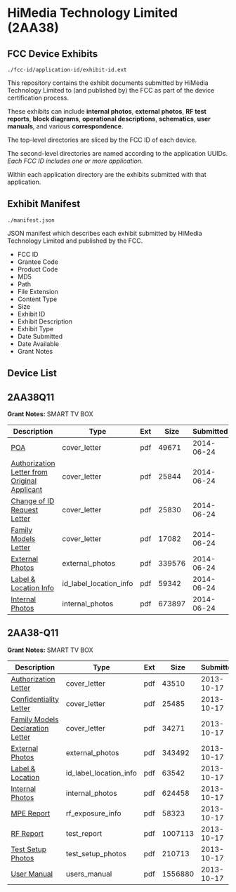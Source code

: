# HiMedia Technology Limited (2AA38)
## FCC Device Exhibits

```
./fcc-id/application-id/exhibit-id.ext
```

This repository contains the exhibit documents submitted by HiMedia Technology Limited to (and published by) the FCC as part of the device certification process.

These exhibits can include **internal photos**, **external photos**, **RF test reports**, **block diagrams**, **operational descriptions**, **schematics**, **user manuals**, and various **correspondence**.

The top-level directories are sliced by the FCC ID of each device.

The second-level directories are named according to the application UUIDs. *Each FCC ID includes one or more application.*

Within each application directory are the exhibits submitted with that application. 

## Exhibit Manifest

```
./manifest.json
```

JSON manifest which describes each exhibit submitted by HiMedia Technology Limited and published by the FCC.

- FCC ID
- Grantee Code
- Product Code
- MD5
- Path
- File Extension
- Content Type
- Size
- Exhibit ID
- Exhibit Description
- Exhibit Type
- Date Submitted
- Date Available
- Grant Notes

## Device List
## 2AA38Q11
**Grant Notes:** SMART TV BOX

| Description | Type | Ext | Size | Submitted | Available |
| ----------- | ---- | --- | ---- | --------- | --------- |
| [POA](2AA38Q11/8659ffddaf295c0e1708e918c9a14f58/2303905.pdf) | cover_letter | pdf | 49671 | 2014-06-24 | 2014-06-24 |
| [Authorization Letter from Original Applicant](2AA38Q11/8659ffddaf295c0e1708e918c9a14f58/2303906.pdf) | cover_letter | pdf | 25844 | 2014-06-24 | 2014-06-24 |
| [Change of ID Request Letter](2AA38Q11/8659ffddaf295c0e1708e918c9a14f58/2303907.pdf) | cover_letter | pdf | 25830 | 2014-06-24 | 2014-06-24 |
| [Family Models Letter](2AA38Q11/8659ffddaf295c0e1708e918c9a14f58/2303908.pdf) | cover_letter | pdf | 17082 | 2014-06-24 | 2014-06-24 |
| [External Photos](2AA38Q11/8659ffddaf295c0e1708e918c9a14f58/2303909.pdf) | external_photos | pdf | 339576 | 2014-06-24 | 2014-06-24 |
| [Label & Location Info](2AA38Q11/8659ffddaf295c0e1708e918c9a14f58/2303911.pdf) | id_label_location_info | pdf | 59342 | 2014-06-24 | 2014-06-24 |
| [Internal Photos](2AA38Q11/8659ffddaf295c0e1708e918c9a14f58/2303910.pdf) | internal_photos | pdf | 673897 | 2014-06-24 | 2014-06-24 |
## 2AA38-Q11
**Grant Notes:** SMART TV BOX

| Description | Type | Ext | Size | Submitted | Available |
| ----------- | ---- | --- | ---- | --------- | --------- |
| [Authorization Letter](2AA38-Q11/2d76011652e7c29d2c9fd9b7c02cbb95/2092573.pdf) | cover_letter | pdf | 43510 | 2013-10-17 | 2013-10-17 |
| [Confidentiality Letter](2AA38-Q11/2d76011652e7c29d2c9fd9b7c02cbb95/2092574.pdf) | cover_letter | pdf | 25485 | 2013-10-17 | 2013-10-17 |
| [Family Models Declaration Letter](2AA38-Q11/2d76011652e7c29d2c9fd9b7c02cbb95/2092575.pdf) | cover_letter | pdf | 34271 | 2013-10-17 | 2013-10-17 |
| [External Photos](2AA38-Q11/2d76011652e7c29d2c9fd9b7c02cbb95/2092582.pdf) | external_photos | pdf | 343492 | 2013-10-17 | 2013-10-17 |
| [Label & Location](2AA38-Q11/2d76011652e7c29d2c9fd9b7c02cbb95/2092584.pdf) | id_label_location_info | pdf | 63542 | 2013-10-17 | 2013-10-17 |
| [Internal Photos](2AA38-Q11/2d76011652e7c29d2c9fd9b7c02cbb95/2092583.pdf) | internal_photos | pdf | 624458 | 2013-10-17 | 2013-10-17 |
| [MPE Report](2AA38-Q11/2d76011652e7c29d2c9fd9b7c02cbb95/2092581.pdf) | rf_exposure_info | pdf | 58323 | 2013-10-17 | 2013-10-17 |
| [RF Report](2AA38-Q11/2d76011652e7c29d2c9fd9b7c02cbb95/2092579.pdf) | test_report | pdf | 1007113 | 2013-10-17 | 2013-10-17 |
| [Test Setup Photos](2AA38-Q11/2d76011652e7c29d2c9fd9b7c02cbb95/2092580.pdf) | test_setup_photos | pdf | 210713 | 2013-10-17 | 2013-10-17 |
| [User Manual](2AA38-Q11/2d76011652e7c29d2c9fd9b7c02cbb95/2092587.pdf) | users_manual | pdf | 1556880 | 2013-10-17 | 2013-10-17 |
